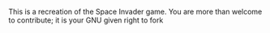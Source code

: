 This is a recreation of the Space Invader game. 
You are more than welcome to contribute; it is your GNU given right to fork
